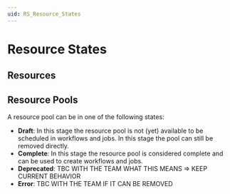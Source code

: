 ```yaml
---
uid: RS_Resource_States
---
```


# Resource States

## Resources


## Resource Pools

A resource pool can be in one of the following states:

- **Draft**: In this stage the resource pool is not (yet) available to be scheduled in workflows and jobs. In this stage the pool can still be removed directly.
- **Complete**: In this stage the resource pool is considered complete and can be used to create workflows and jobs.
- **Deprecated**: TBC WITH THE TEAM WHAT THIS MEANS => KEEP CURRENT BEHAVIOR
- **Error**: TBC WITH THE TEAM IF IT CAN BE REMOVED